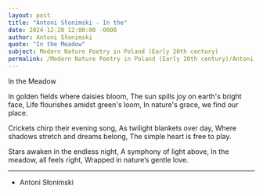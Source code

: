 ```yaml
---
layout: post
title: "Antoni Słonimski - In the"
date: 2024-12-28 12:00:00 -0000
author: Antoni Słonimski
quote: "In the Meadow"
subject: Modern Nature Poetry in Poland (Early 20th century)
permalink: /Modern Nature Poetry in Poland (Early 20th century)/Antoni Słonimski/Antoni Słonimski - In the
---
```


In the Meadow

In golden fields where daisies bloom,
The sun spills joy on earth's bright face,
Life flourishes amidst green's loom,
In nature's grace, we find our place.

Crickets chirp their evening song,
As twilight blankets over day,
Where shadows stretch and dreams belong,
The simple heart is free to play.

Stars awaken in the endless night,
A symphony of light above,
In the meadow, all feels right,
Wrapped in nature’s gentle love.

---

- Antoni Słonimski
